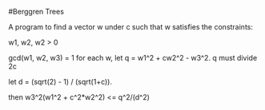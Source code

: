 #Berggren Trees

A program to find a vector w under c such that w satisfies the constraints:

w1, w2, w2 > 0

gcd(w1, w2, w3) = 1
for each w, let q = w1^2 + cw2^2 - w3^2. q must divide 2c

let d = (sqrt(2) - 1) / (sqrt(1+c)).

then w3^2(w1^2 + c^2*w2^2) <= q^2/(d^2)
